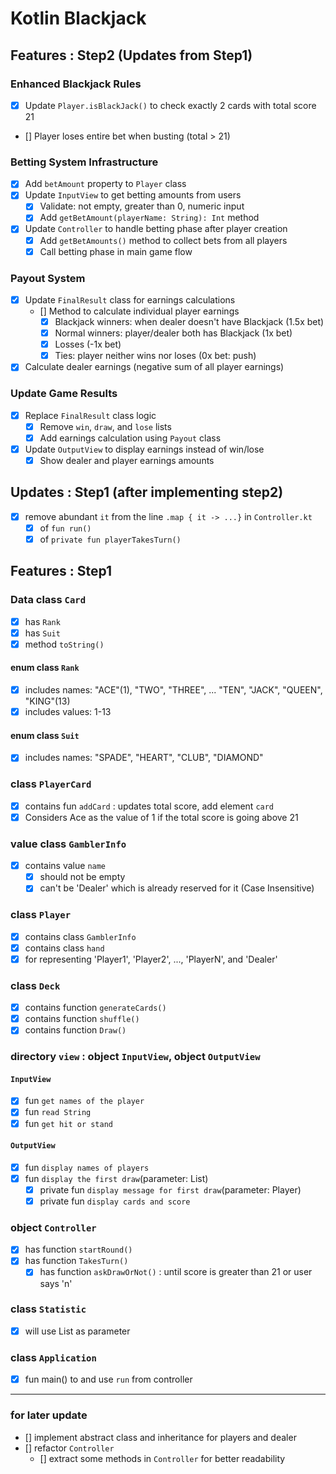 # Kotlin Blackjack

## Features : Step2 (Updates from Step1)

### Enhanced Blackjack Rules
- [x] Update `Player.isBlackJack()` to check exactly 2 cards with total score 21
- [] Player loses entire bet when busting (total > 21)

### Betting System Infrastructure
- [x] Add `betAmount` property to `Player` class
- [x] Update `InputView` to get betting amounts from users
  - [x] Validate: not empty, greater than 0, numeric input
  - [x] Add `getBetAmount(playerName: String): Int` method
- [x] Update `Controller` to handle betting phase after player creation
  - [x] Add `getBetAmounts()` method to collect bets from all players
  - [x] Call betting phase in main game flow

### Payout System
- [x] Update `FinalResult` class for earnings calculations 
  - [] Method to calculate individual player earnings
    - [x] Blackjack winners: when dealer doesn't have Blackjack (1.5x bet)
    - [x] Normal winners: player/dealer both has Blackjack (1x bet)
    - [x] Losses (-1x bet)
    - [x] Ties: player neither wins nor loses (0x bet: push)
- [x] Calculate dealer earnings (negative sum of all player earnings)

### Update Game Results
- [x] Replace `FinalResult` class logic
  - [x] Remove `win`, `draw`, and `lose` lists
  - [x] Add earnings calculation using `Payout` class
- [x] Update `OutputView` to display earnings instead of win/lose
  - [x] Show dealer and player earnings amounts

## Updates : Step1 (after implementing step2)
- [x] remove abundant `it` from the line `.map { it -> ...}` in `Controller.kt`
  - [x] of `fun run()` 
  - [x] of `private fun playerTakesTurn()`

## Features : Step1 
### Data class `Card`
- [x] has `Rank`
- [x] has `Suit`
- [x] method `toString()`

#### enum class `Rank`
- [x] includes names: "ACE"(1), "TWO", "THREE", ... "TEN", "JACK", "QUEEN", "KING"(13)
- [x] includes values: 1-13

#### enum class `Suit`
- [x] includes names: "SPADE", "HEART", "CLUB", "DIAMOND"

### class `PlayerCard`
- [x] contains fun `addCard` : updates total score, add element `card`
- [x] Considers Ace as the value of 1 if the total score is going above 21

### value class `GamblerInfo`
- [x] contains value `name`
  - [x] should not be empty
  - [x] can't be 'Dealer' which is already reserved for it (Case Insensitive)

### class `Player`
- [x] contains class `GamblerInfo`
- [x] contains class `hand`
- [x] for representing 'Player1', 'Player2', ..., 'PlayerN', and 'Dealer'

### class `Deck`
- [x] contains function `generateCards()`
- [x] contains function `shuffle()`
- [x] contains function `Draw()`

### directory `view` : object `InputView`, object `OutputView`
#### `InputView`
- [x] fun `get names of the player`
- [x] fun `read String`
- [x] fun `get hit or stand`
#### `OutputView`
- [x] fun `display names of players`
- [x] fun `display the first draw`(parameter: List<Player>)
  - [x] private fun `display message for first draw`(parameter: Player)
  - [x] private fun `display cards and score`

### object `Controller`
- [x] has function `startRound()`
- [x] has function `TakesTurn()`
  - [x] has function `askDrawOrNot()` : until score is greater than 21 or user says 'n'

### class `Statistic`
- [x] will use List<Player> as parameter

### class `Application`
- [x] fun main() to and use `run` from controller

---
### for later update
- [] implement abstract class and inheritance for players and dealer
- [] refactor `Controller`
  - [] extract some methods in `Controller` for better readability